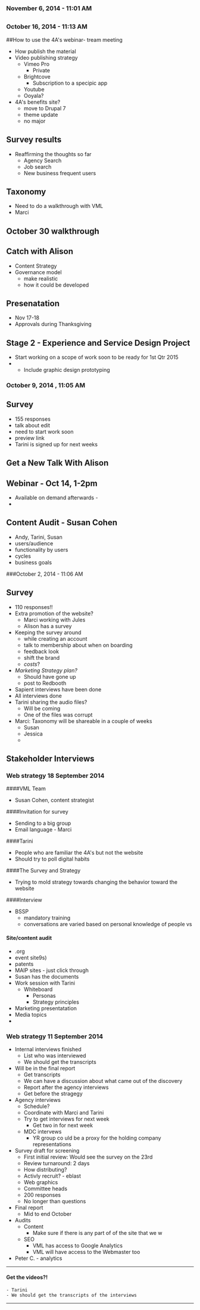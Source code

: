 ### November 6, 2014 - 11:01 AM
## 




### October 16, 2014 - 11:13 AM

##How to use the 4A's webinar- tream meeting
- How publish the material
- Video publishing strategy
	- Vimeo Pro
		- Private 
	- Brightcove
		- Subscription to a specipic app
	- Youtube
	- Ooyala?
- 4A's benefits site?
	- move to Drupal 7
	- theme update
	- no major

## Survey results
- Reaffirming the thoughts so far
	- Agency Search
	- Job search
	- New business frequent users
## Taxonomy 
- Need to do a walkthrough with VML 
- Marci 

## October 30 walkthrough

## Catch with Alison

- Content Strategy
- Governance model
	- make realistic
	- how it could be developed

## Presenatation
- Nov 17-18
- Approvals during Thanksgiving

## Stage 2 - Experience and Service Design Project 
- Start working on a scope of work soon to be ready for 1st Qtr 2015
- - Include graphic design prototyping



### October 9, 2014 , 11:05 AM ###

## Survey ##

- 155 responses
- talk about edit
- need to start work soon
- preview link
- Tarini is signed up for next weeks 

## Get a New Talk With Alison ##

## Webinar - Oct 14, 1-2pm ##

- Available on demand afterwards - 
- 

## Content Audit - Susan Cohen ##
- Andy, Tarini, Susan
- users/audience
- functionality by users
- cycles
- business goals




###October 2, 2014 - 11:06 AM

## Survey ##

- 110 responses!!
- Extra promotion of the website?
	- Marci working with Jules
	- Alison has a survey
- Keeping the survey around
	- while creating an account
	- talk to membership about when on boarding
	- feedback look
	- shift the brand
	- _costs_?
- _Marketing Strategy plan?_
	- Should have gone up
	- post to Redbooth
- Sapient interviews have been done
- All interviews done
- Tarini sharing the audio files?
	- Will be coming
	- One of the files was corrupt
- Marci: Taxonomy will be shareable in a couple of weeks
	- Susan
	- Jessica
	- 
 




## Stakeholder Interviews ##


### Web strategy 18 September 2014

####VML Team
- Susan Cohen, content strategist


####Invitation for survey
- Sending to a big group
- Email language - Marci

####Tarini
- People who are familiar the 4A's but not the website
- Should try to poll digital habits


####The Survey and Strategy
- Trying to mold strategy towards changing the behavior toward the website

####Interview
- BSSP
	- mandatory training
	- conversations are varied based on personal knowledge of people vs 
	
#### Site/content audit
- .org
- event site9s)
- patents
- MAIP sites - just click through
- Susan has the documents
- Work session with Tarini
	- Whiteboard 
		- Personas
		- Strategy principles
- Marketing presentatation
- Media topics
- 
		



### Web strategy 11 September 2014



- Internal interviews finished
	- List who was interviewed
	- We should get the transcripts
- Will be in the final report
	- Get transcripts
	- We can have a discussion about what came out of the discovery
	- Report after the agency interviews
	- Get before the stragegy
- Agency interviews
	- Schedule?
	- Coordinate with Marci and Tarini
	- Try to get interviews for next week
		- Get two in for next week
	- MDC intervews
		- YR group co uld be a proxy for the holding company representations
- Survey draft for screening
	- First initial review: Would see the survey on the 23rd
	- Review turnaround: 2 days
	- How distributing?
	- Activly recruit? - eblast
	- Web graphics
	- Committee heads
	- 200 responses
	- No longer than questions
- Final report
	- Mid to end October
- Audits
	- Content
		- Make sure if there is any part of of the site that we w
	- SEO
		- VML has access to Google Analytics
		- VML will have access to the Webmaster too
- Peter C. - analytics
----

#### Get the videos?!
	- Tarini
	- We should get the transcripts of the interviews

----


